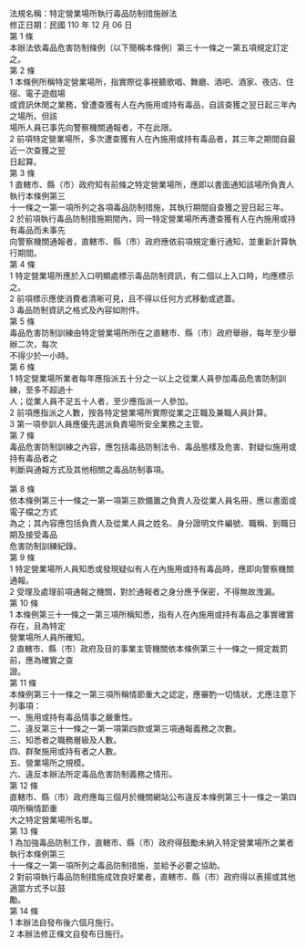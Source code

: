 法規名稱：特定營業場所執行毒品防制措施辦法  
修正日期：民國 110 年 12 月 06 日  
第 1 條  
本辦法依毒品危害防制條例（以下簡稱本條例）第三十一條之一第五項規定訂定之。  
第 2 條  
1 本條例所稱特定營業場所，指實際從事視聽歌唱、舞廳、酒吧、酒家、夜店、住宿、電子遊戲場  
或資訊休閒之業務，曾遭查獲有人在內施用或持有毒品，自該查獲之翌日起三年內之場所。但該  
場所人員已事先向警察機關通報者，不在此限。  
2 前項特定營業場所，多次遭查獲有人在內施用或持有毒品者，其三年之期間自最近一次查獲之翌  
日起算。  
第 3 條  
1 直轄市、縣（市）政府知有前條之特定營業場所，應即以書面通知該場所負責人執行本條例第三  
十一條之一第一項所列之各項毒品防制措施，其執行期間自查獲之翌日起三年。  
2 於前項執行毒品防制措施期間內，同一特定營業場所再遭查獲有人在內施用或持有毒品而未事先  
向警察機關通報者，直轄市、縣（市）政府應依前項規定重行通知，並重新計算執行期間。  
第 4 條  
1 特定營業場所應於入口明顯處標示毒品防制資訊，有二個以上入口時，均應標示之。  
2 前項標示應使消費者清晰可見，且不得以任何方式移動或遮蓋。  
3 毒品防制資訊之格式及內容如附件。  
第 5 條  
毒品危害防制訓練由特定營業場所所在之直轄市、縣（市）政府舉辦，每年至少舉辦二次，每次  
不得少於一小時。  
第 6 條  
1 特定營業場所業者每年應指派五十分之一以上之從業人員參加毒品危害防制訓練，至多不超過十  
人；從業人員不足五十人者，至少應指派一人參加。  
2 前項應指派之人數，按各特定營業場所實際從業之正職及兼職人員計算。  
3 第一項參訓人員應優先選派負責場所安全業務之主管。  
第 7 條  
毒品危害防制訓練之內容，應包括毒品防制法令、毒品態樣及危害、對疑似施用或持有毒品者之  
判斷與通報方式及其他相關之毒品防制事項。  


第 8 條  
依本條例第三十一條之一第一項第三款備置之負責人及從業人員名冊，應以書面或電子檔之方式  
為之；其內容應包括負責人及從業人員之姓名、身分證明文件編號、職稱、到職日期及接受毒品  
危害防制訓練紀錄。  
第 9 條  
1 特定營業場所人員知悉或發現疑似有人在內施用或持有毒品時，應即向警察機關通報。  
2 受理及處理前項通報之機關，對於通報者之身分應予保密，不得無故洩漏。  
第 10 條  
1 本條例第三十一條之一第三項所稱知悉，指有人在內施用或持有毒品之事實確實存在，且為特定  
營業場所人員所確知。  
2 直轄市、縣（市）政府及目的事業主管機關依本條例第三十一條之一規定裁罰前，應為確實之查  
證。  
第 11 條  
本條例第三十一條之一第三項所稱情節重大之認定，應審酌一切情狀，尤應注意下列事項：  
一、施用或持有毒品情事之嚴重性。  
二、違反第三十一條之一第一項第四款或第三項通報義務之次數。  
三、知悉者之職務層級及人數。  
四、群聚施用或持有者之人數。  
五、營業場所之規模。  
六、違反本辦法所定毒品危害防制義務之情形。  
第 12 條  
直轄市、縣（市）政府應每三個月於機關網站公布違反本條例第三十一條之一第四項所稱情節重  
大之特定營業場所名單。  
第 13 條  
1 為加強毒品防制工作，直轄市、縣（市）政府得鼓勵未納入特定營業場所之業者執行本條例第三  
十一條之一第一項所列之毒品防制措施，並給予必要之協助。  
2 對前項執行毒品防制措施成效良好業者，直轄市、縣（市）政府得以表揚或其他適當方式予以鼓  
勵。  
第 14 條  
1 本辦法自發布後六個月施行。  
2 本辦法修正條文自發布日施行。  


